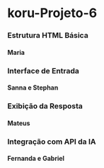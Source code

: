 # koru-Projeto-6

### Estrutura HTML Básica

#### Maria

### Interface de Entrada

#### Sanna e Stephan

### Exibição da Resposta

#### Mateus

### Integração com API da IA

#### Fernanda e Gabriel
